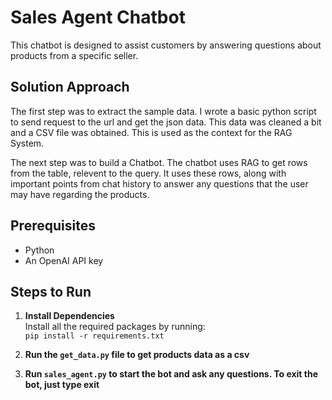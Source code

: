 # Sales Agent Chatbot

This chatbot is designed to assist customers by answering questions about products from a specific seller.

## Solution Approach
The first step was to extract the sample data. I wrote a basic python script to send request to the url and get the json data. This data was cleaned a bit and a CSV file was obtained. This is used as the context for the RAG System.

The next step was to build a Chatbot. The chatbot uses RAG to get rows from the table, relevent to the query. It uses these rows, along with important points from chat history to answer any questions that the user may have regarding the products.

## Prerequisites
- Python
- An OpenAI API key

## Steps to Run

1. **Install Dependencies**  
   Install all the required packages by running:  
   `pip install -r requirements.txt`
   
3. **Run the `get_data.py` file to get products data as a csv**  

4. **Run `sales_agent.py` to start the bot and ask any questions. To exit the bot, just type exit**  

